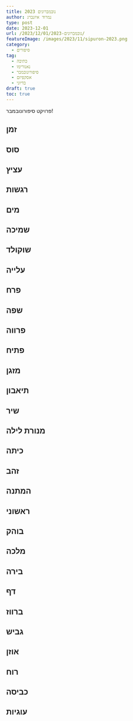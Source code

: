 ```yaml
---
title: נובמברונים 2023
author: נמרוד איזנברג
type: post
date: 2023-12-01
url: /2023/12/01/נובמברונים-2023/
featureImage: /images/2023/11/sipuron-2023.png
category:
  - סיפורים
tag:
  - כתיבה
  - נאנורימו
  - סיפורונובמבר
  - אסקפיזם
  - בדיוני 
draft: true
toc: true
---
```

פרויקט סיפורונובמבר!
## זמן
## סוס
## עציץ
## רגשות
## מים
## שמיכה
## שוקולד
## עלייה
## פרח
## שפה
## פרווה
## פתיח
## מזגן
## תיאבון
## שיר
## מנורת לילה
## כיתה
## זהב
## המתנה
## ראשוני
## בוהק
## מלכה
## בירה
## דף
## ברווז
## גביש
## אוזן
## רוח
## כביסה
## עוגיות